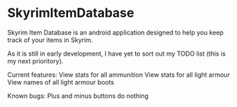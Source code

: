 SkyrimItemDatabase
==================
Skyrim Item Database is an android application designed to help you keep track of your items in Skyrim.

As it is still in early development, I have yet to sort out my TODO list (this is my next prioritory).

Current features:
View stats for all ammunition
View stats for all light armour
View names of all light armour boots

Known bugs:
Plus and minus buttons do nothing
